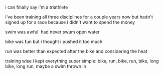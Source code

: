i can finally say i'm a triathlete

i've been training all three disciplines for a couple years now but hadn't signed up for a race because I didn't want to spend the money

swim was awful. had never swum open water

bike was fun but i thought i pushed it too much

run was better than expected after the bike and considering the heat

training wise i kept everything super simple: bike, run, bike, run, bike, long bike, long run, maybe a swim thrown in
